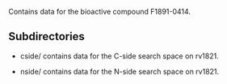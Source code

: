 Contains data for the bioactive compound F1891-0414.

## Subdirectories

- cside/ contains data for the C-side search space on rv1821.

- nside/ contains data for the N-side search space on rv1821.

